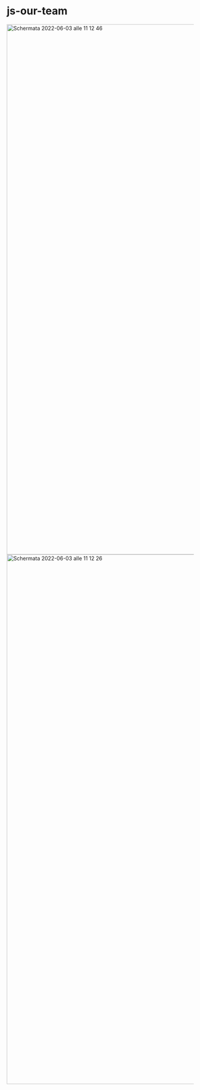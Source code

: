 # js-our-team
<img width="1424" alt="Schermata 2022-06-03 alle 11 12 46" src="https://user-images.githubusercontent.com/95136261/171825614-9df7e960-51fa-4b14-adf9-6a34de40ef88.png">
<img width="1423" alt="Schermata 2022-06-03 alle 11 12 26" src="https://user-images.githubusercontent.com/95136261/171825631-38320121-e89e-402d-b07b-9b931454de2f.png">
